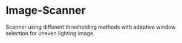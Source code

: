 # Image-Scanner
Scanner using different thresholding methods with adaptive window selection for uneven lighting image.
